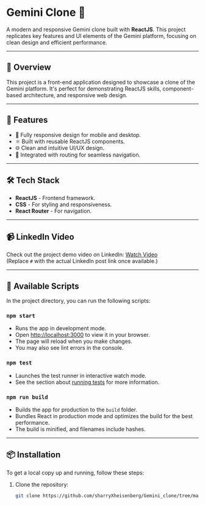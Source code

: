 # Gemini Clone 🌌

A modern and responsive Gemini clone built with **ReactJS**. This project replicates key features and UI elements of the Gemini platform, focusing on clean design and efficient performance.

---

## 📖 Overview

This project is a front-end application designed to showcase a clone of the Gemini platform. It's perfect for demonstrating ReactJS skills, component-based architecture, and responsive web design.

---

## 🚀 Features

- 📱 Fully responsive design for mobile and desktop.
- ⚛️ Built with reusable ReactJS components.
- 🌐 Clean and intuitive UI/UX design.
- 🔗 Integrated with routing for seamless navigation.

---

## 🛠️ Tech Stack

- **ReactJS** - Frontend framework.
- **CSS** - For styling and responsiveness.
- **React Router** - For navigation.

---

## 📹 LinkedIn Video

Check out the project demo video on LinkedIn: [Watch Video](https://www.linkedin.com/posts/saurabh-pande-8a9b7026a_webdevelopment-reactjs-tailwindcss-activity-7207646424522493952-9TG2?utm_source=share&utm_medium=member_desktop)  
(Replace `#` with the actual LinkedIn post link once available.)

---

## 🔧 Available Scripts

In the project directory, you can run the following scripts:

### `npm start`

- Runs the app in development mode.  
- Open [http://localhost:3000](http://localhost:3000) to view it in your browser.  
- The page will reload when you make changes.  
- You may also see lint errors in the console.

### `npm test`

- Launches the test runner in interactive watch mode.  
- See the section about [running tests](https://facebook.github.io/create-react-app/docs/running-tests) for more information.

### `npm run build`

- Builds the app for production to the `build` folder.  
- Bundles React in production mode and optimizes the build for the best performance.  
- The build is minified, and filenames include hashes.

---

## 📦 Installation

To get a local copy up and running, follow these steps:

1. Clone the repository:
   ```bash
   git clone https://github.com/sharryXheisenberg/Gemini_clone/tree/main
